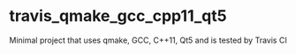 # travis_qmake_gcc_cpp11_qt5
Minimal project that uses qmake, GCC, C++11, Qt5 and is tested by Travis CI
